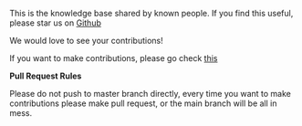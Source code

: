 This is the knowledge base shared by known people. If you find this useful, please star us on [Github](https://github.com/advpetc/Knowledge-Repo)

We would love to see your contributions!

If you want to make contributions, please go check [this](CONTRIBUTE.md)

**Pull Request Rules**

Please do not push to master branch directly, every time you want to make contributions please make pull request, or the main branch will be all in mess.
